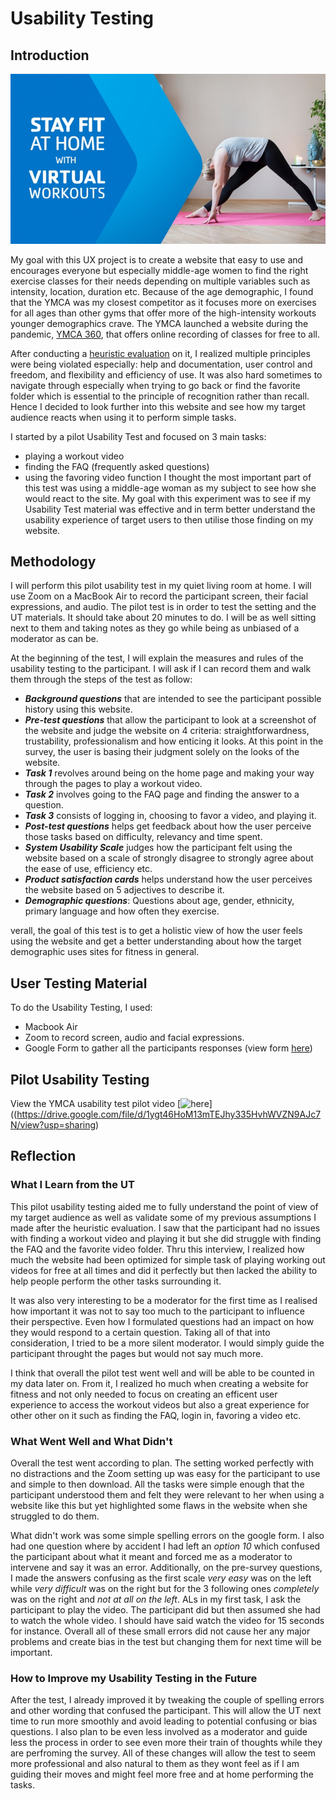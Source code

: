# Usability Testing 

## Introduction 

![YMCA 360 - Ad](./y360ad.jpg)

My goal with this UX project is to create a website that easy to use and encourages everyone but especially middle-age women to find the right exercise classes for their needs depending on multiple variables such as intensity, location, duration etc. Because of the age demographic, I found that the YMCA was my closest competitor as it focuses more on exercises for all ages than other gyms that offer more of the high-intensity workouts younger demographics crave. The YMCA launched a website during the pandemic, [YMCA 360](https://ymca360.org/), that offers online recording of classes for free to all. 

After conducting a [heuristic evaluation](https://github.com/alixlb/DH150---Fall-2020/blob/main/assignment1/heuristicevaluation.md) on it, I realized multiple principles were being violated especially: help and documentation, user control and  freedom, and flexibility and efficiency of use. It was also hard sometimes to navigate through especially when trying to go back or find the favorite folder which is essential to the principle of recognition rather than recall. Hence I decided to look further into this website and see how my target audience reacts when using it to perform simple tasks. 

I started by a pilot Usability Test and focused on 3 main tasks: 
* playing a workout video
* finding the FAQ (frequently asked questions)
* using the favoring video function
I thought the most important part of this test was using a middle-age woman as my subject to see how she would react to the site. My goal with this experiment was to see if my Usability Test material was effective and in term better understand the usability experience of target users to then utilise those finding on my website. 

## Methodology 

I will perform this pilot usability test in my quiet living room at home. I will use Zoom on a MacBook Air to record the participant screen, their facial expressions, and audio. The pilot test is in order to test the setting and the UT materials. It should take  about 20 minutes to do.  I will be as well sitting next to them and taking notes as they go while being as unbiased of a moderator as can be. 

At the beginning of the test, I will explain the measures and rules of the usability testing to the participant. I will ask if I can record them and walk them through the steps of the test as follow:
* ***Background questions*** that are intended to see the participant possible history using this website.
* ***Pre-test questions*** that allow the participant to look at a screenshot of the website and judge the website on 4 criteria: straightforwardness, trustability, professionalism and how enticing it looks. At this point in the survey, the user is basing their judgment solely on the looks of the website. 
* ***Task 1*** revolves around being on the home page and making your way through the pages to play a workout video.
* ***Task 2*** involves going to the FAQ page and finding the answer to a question.
* ***Task 3*** consists of logging in, choosing to favor a video, and playing it. 
* ***Post-test questions*** helps get feedback about how the user perceive those tasks based on difficulty, relevancy and time spent.
* ***System Usability Scale*** judges how the participant felt using the website based on a scale of strongly disagree to strongly agree about the ease of use, efficiency etc.  
* ***Product satisfaction cards*** helps understand how the user perceives the website based on 5 adjectives to describe it.
* ***Demographic questions***: Questions about age, gender, ethnicity, primary language and how often they exercise.

 verall, the goal of this test is to get a holistic view of how the user feels using the website and get a better understanding about how the target demographic uses sites for fitness in general. 

## User Testing Material
To do the Usability Testing, I used:
* Macbook Air
* Zoom to record screen, audio and facial expressions. 
* Google Form to gather all the participants responses (view form [here](https://forms.gle/uxLMg5HAhpXMSHAq8))

## Pilot Usability Testing

View the YMCA usability test pilot video [![here](https://drive.google.com/file/d/1ygt46HoM13mTEJhy335HvhWVZN9AJc7N/view?usp=sharing)]((https://drive.google.com/file/d/1ygt46HoM13mTEJhy335HvhWVZN9AJc7N/view?usp=sharing)



## Reflection 

### What I Learn from the UT
This pilot usability testing aided me to fully understand the point of view of my target audience as well as validate some of my previous assumptions I made after the heuristic evaluation. I saw that the participant had no issues with finding a workout video and playing it but she did struggle with finding the FAQ and the favorite video folder. Thru this interview, I realized how much the website had been optimized for simple task of playing working out videos for free at all times and did it perfectly but then lacked the ability to help people perform the other tasks surrounding it. 

It was also very interesting to be a moderator for the first time as I realised how important it was not to say too much to the participant to influence their perspective. Even how I formulated questions had an impact on how they would respond to a certain question. Taking all of that into consideration, I tried to be a more silent moderator. I would simply guide the participant throught the pages but would not say much more. 

I think that overall the pilot test went well and will be able to be counted in my data later on. From it, I realized ho much when creating a website for fitness and not only needed to focus on creating an efficent user experience to access the workout videos but also a great experience for other other on it such as finding the FAQ, login in, favoring a video etc. 

### What Went Well and What Didn't

Overall the test went according to plan. The setting worked perfectly with no distractions and the Zoom setting up was easy for the participant to use and simple to then download. All the tasks were simple enough that the participant understood them and felt they were relevant to her when using a website like this but yet highlighted some flaws in the website when she struggled to do them.  

What didn't work was some simple spelling errors on the google form. I also had one question where by accident I had left an *option 10* which confused the participant about what it meant and forced me as a moderator to intervene and say it was an error. Additionally, on the pre-survey questions, I made the answers confusing as the first scale *very easy* was on the left while *very difficult* was on the right but for the 3 following ones *completely* was on the right and *not at all on the left*. ALs in my first task, I ask the participant to play the video. The participant did but then assumed she had to watch the whole video. I should have said watch the video for 15 seconds for instance. Overall all of these small errors did not cause her any major problems and create bias in the test but changing them for next time will be important. 

### How to Improve my Usability Testing in the Future
After the test, I already improved it by tweaking the couple of spelling errors and other wording that confused the participant. This will allow the UT next time to run more smoothly and avoid leading to potential confusing or bias questions. I also plan to be even less involved as a moderator and guide less the process in order to see even more their train of thoughts while they are perfroming the survey. All of these changes will allow the test to seem more professional and also natural to them as they wont feel as if I am guiding their moves and might feel more free and at home performing the tasks. 
